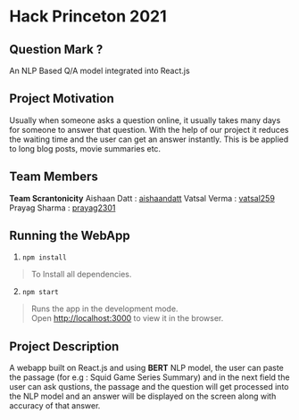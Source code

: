 # Hack Princeton 2021
## Question Mark ?
An NLP Based Q/A model integrated into React.js

## Project Motivation
Usually when someone asks a question online, it usually takes many days for someone to answer that question. With the help of our project it reduces the waiting time and the user can get an answer instantly. This is be applied to long blog posts, movie summaries etc.


## Team Members

**Team Scrantonicity**
Aishaan Datt : [aishaandatt](https://github.com/aishaandatt)
Vatsal Verma : [vatsal259](https://github.com/vatsal259)
Prayag Sharma : [prayag2301](https://github.com/prayag2301)

## Running the WebApp

1. ```npm install```
>To Install all dependencies.
2. `npm start`
>Runs the app in the development mode.\
Open [http://localhost:3000](http://localhost:3000) to view it in the browser.

## Project Description

A webapp built on React.js and using **BERT** NLP model, the user can paste the passage (for e.g : Squid Game Series Summary) and in the next field the user can ask qustions, the passage and the question will get processed into the NLP model and an answer will be displayed on the screen along with accuracy of that answer.

